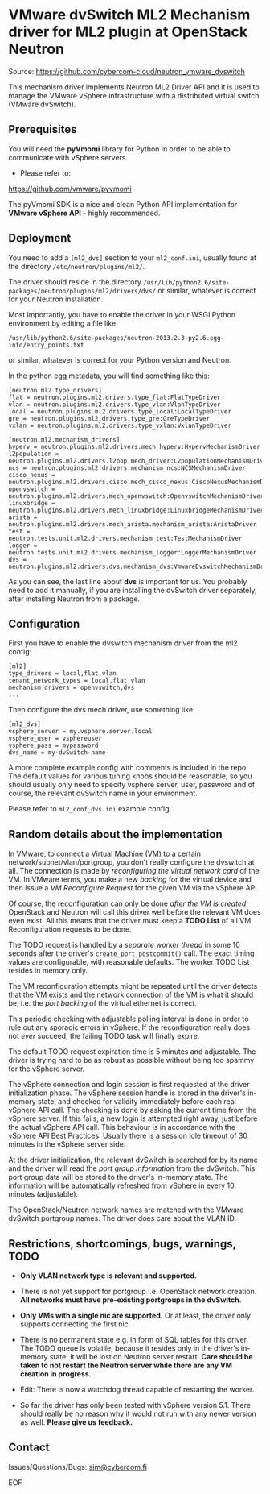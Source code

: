 VMware dvSwitch ML2 Mechanism driver for ML2 plugin at OpenStack Neutron
========================================================================

Source: https://github.com/cybercom-cloud/neutron_vmware_dvswitch

This mechanism driver implements Neutron ML2 Driver API and it is used
to manage the VMware vSphere infrastructure with a distributed virtual
switch (VMware dvSwitch).



Prerequisites
-------------

You will need the **pyVmomi** library for Python in order to be able
to communicate with vSphere servers.

* Please refer to:

https://github.com/vmware/pyvmomi

The pyVmomi SDK is a nice and clean Python API implementation
for **VMware vSphere API** - highly recommended.



Deployment
----------

You need to add a `[ml2_dvs]` section to your `ml2_conf.ini`,
usually found at the directory `/etc/neutron/plugins/ml2/`.

The driver should reside in the directory
`/usr/lib/python2.6/site-packages/neutron/plugins/ml2/drivers/dvs/`
or similar, whatever is correct for your Neutron installation.

Most importantly, you have to enable the driver in your WSGI
Python environment by editing a file like

`/usr/lib/python2.6/site-packages/neutron-2013.2.3-py2.6.egg-info/entry_points.txt`

or similar, whatever is correct for your Python version and Neutron.


In the python egg metadata, you will find something like this:

	[neutron.ml2.type_drivers]
	flat = neutron.plugins.ml2.drivers.type_flat:FlatTypeDriver
	vlan = neutron.plugins.ml2.drivers.type_vlan:VlanTypeDriver
	local = neutron.plugins.ml2.drivers.type_local:LocalTypeDriver
	gre = neutron.plugins.ml2.drivers.type_gre:GreTypeDriver
	vxlan = neutron.plugins.ml2.drivers.type_vxlan:VxlanTypeDriver

	[neutron.ml2.mechanism_drivers]
	hyperv = neutron.plugins.ml2.drivers.mech_hyperv:HypervMechanismDriver
	l2population = neutron.plugins.ml2.drivers.l2pop.mech_driver:L2populationMechanismDriver
	ncs = neutron.plugins.ml2.drivers.mechanism_ncs:NCSMechanismDriver
	cisco_nexus = neutron.plugins.ml2.drivers.cisco.mech_cisco_nexus:CiscoNexusMechanismDriver
	openvswitch = neutron.plugins.ml2.drivers.mech_openvswitch:OpenvswitchMechanismDriver
	linuxbridge = neutron.plugins.ml2.drivers.mech_linuxbridge:LinuxbridgeMechanismDriver
	arista = neutron.plugins.ml2.drivers.mech_arista.mechanism_arista:AristaDriver
	test = neutron.tests.unit.ml2.drivers.mechanism_test:TestMechanismDriver
	logger = neutron.tests.unit.ml2.drivers.mechanism_logger:LoggerMechanismDriver
	dvs = neutron.plugins.ml2.drivers.dvs.mechanism_dvs:VmwareDvswitchMechanismDriver


As you can see, the last line about **dvs** is important for us.
You probably need to add it manually, if you are installing
the dvSwitch driver separately, after installing Neutron from a package.



Configuration
-------------

First you have to enable the dvswitch mechanism driver from the ml2 config:

	[ml2]
	type_drivers = local,flat,vlan
	tenant_network_types = local,flat,vlan
	mechanism_drivers = openvswitch,dvs
	...

Then configure the dvs mech driver, use something like:

	[ml2_dvs]
	vsphere_server = my.vsphere.server.local
	vsphere_user = vsphereuser
	vsphere_pass = mypassword
	dvs_name = my-dvSwitch-name


A more complete example config with comments is included in the repo.
The default values for various tuning knobs should be reasonable,
so you should usually only need to specify vsphere server, user, password
and of course, the relevant dvSwitch name in your environment.

Please refer to `ml2_conf_dvs.ini` example config.



Random details about the implementation
---------------------------------------

In VMware, to connect a Virtual Machine (VM) to a certain
network/subnet/vlan/portgroup, you don't really configure
the dvswitch at all. The connection is made by *reconfiguring
the virtual network card* of the VM. In VMware terms, you make
a new *backing* for the virtual device and then issue a *VM Reconfigure
Request* for the given VM via the vSphere API.

Of course, the reconfiguration can only be done *after the VM is created*.
OpenStack and Neutron will call this driver well before
the relevant VM does even exist. All this means that the
driver must keep a **TODO List** of all VM Reconfiguration requests
to be done.

The TODO request is handled by a *separate worker thread* in some 10 seconds
after the driver's `create_port_postcommit()` call. The exact timing
values are configurable, with reasonable defaults.
The worker TODO List resides in memory only.

The VM reconfiguration attempts might be repeated until the driver
detects that the VM exists and the network connection of the VM
is what it should be, i.e. the *port backing* of the virtual ethernet
is correct.

This periodic checking with adjustable polling interval is done
in order to rule out any sporadic errors in vSphere.
If the reconfiguration really does not *ever* succeed,
the failing TODO task will finally expire.

The default TODO request expiration time is 5 minutes and adjustable.
The driver is trying hard to be as robust as possible without being
too spammy for the vSphere server.

The vSphere connection and login session is first requested at the
driver initialization phase. The vSphere session handle is stored
in the driver's in-memory state, and checked for validity immediately
before each real vSphere API call. The checking is done by asking
the current time from the vSphere server. If this fails, a new login
is attempted right away, just before the actual vSphere API call.
This behaviour is in accordance with the vSphere API Best Practices.
Usually there is a session idle timeout of 30 minutes
in the vSphere server side.

At the driver initialization, the relevant dvSwitch is searched for
by its name and the driver will read the *port group information*
from the dvSwitch. This port group data will be stored to the driver's
in-memory state. The information will be automatically refreshed
from vSphere in every 10 minutes (adjustable).

The OpenStack/Neutron network names are matched with the VMware dvSwitch
portgroup names. The driver does care about the VLAN ID.



Restrictions, shortcomings, bugs, warnings, TODO
------------------------------------------------

* **Only VLAN network type is relevant and supported.**

* There is not yet support for portgroup i.e. OpenStack network
  creation. **All networks must have pre-existing portgroups in the dvSwitch.**

* **Only VMs with a single nic are supported.**
  Or at least, the driver only supports connecting the first nic.

* There is no permanent state e.g. in form of SQL tables for this driver.
  The TODO queue is volatile, because it resides only in the driver's
  in-memory state. It will be lost on Neutron server restart.
  **Care should be taken to not restart the Neutron server while there are
  any VM creation in progress.**

* Edit: There is now a watchdog thread capable of restarting the worker.

* So far the driver has only been tested with vSphere version 5.1.
  There should really be no reason why it would not run with any
  newer version as well. **Please give us feedback.**



Contact
-------

Issues/Questions/Bugs: sjm@cybercom.fi

EOF
